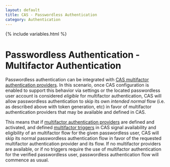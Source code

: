 ```yaml
---
layout: default
title: CAS - Passwordless Authentication
category: Authentication
---
```

{% include variables.html %}

# Passwordless Authentication - Multifactor Authentication

Passwordless authentication can be integrated 
with [CAS multifactor authentication providers](../mfa/Configuring-Multifactor-Authentication.html). In this scenario,
once CAS configuration is enabled to support this behavior via settings 
or the located passwordless user account is considered *eligible* for multifactor authentication,
CAS will allow passwordless authentication to skip its 
own *intended normal* flow (i.e. as described above with token generation, etc) in favor of 
multifactor authentication providers that may be available and defined in CAS.

This means that if [multifactor authentication providers](../mfa/Configuring-Multifactor-Authentication.html) are 
defined and activated, and defined 
[multifactor triggers](../mfa/Configuring-Multifactor-Authentication-Triggers.html) in CAS 
signal availability and eligibility of an multifactor flow for the given passwordless user, CAS will skip 
its normal passwordless authentication flow in favor of the requested multifactor 
authentication provider and its flow. If no multifactor providers 
are available, or if no triggers require the use of multifactor authentication 
for the verified passwordless user, passwordless authentication flow will commence as usual.

